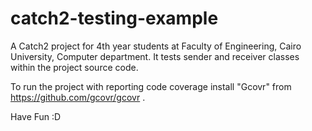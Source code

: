 # catch2-testing-example
A Catch2 project for 4th year students at Faculty of Engineering, Cairo University, Computer department.
It tests sender and receiver classes within the project source code.

To run the project with reporting code coverage install "Gcovr" from https://github.com/gcovr/gcovr .

Have Fun :D
